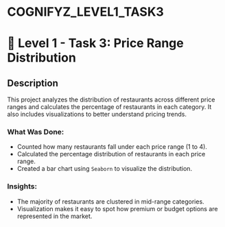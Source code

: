 # COGNIFYZ_LEVEL1_TASK3
# 📁 Level 1 - Task 3: Price Range Distribution

## Description
This project analyzes the distribution of restaurants across different price ranges and calculates the percentage of restaurants in each category. It also includes visualizations to better understand pricing trends.

### What Was Done:
- Counted how many restaurants fall under each price range (1 to 4).
- Calculated the percentage distribution of restaurants in each price range.
- Created a bar chart using `Seaborn` to visualize the distribution.

### Insights:
- The majority of restaurants are clustered in mid-range categories.
- Visualization makes it easy to spot how premium or budget options are represented in the market.


